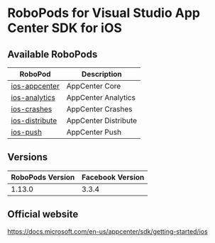 # RoboPods for Visual Studio App Center SDK for iOS

## Available RoboPods

| RoboPod                           | Description                               |
|-----------------------------------|-------------------------------------------|
| [ios-appcenter](ios-core/)        | AppCenter Core                            |
| [ios-analytics](ios-analytics/)   | AppCenter Analytics                       |
| [ios-crashes](ios-crashes/)       | AppCenter Crashes                         |
| [ios-distribute](ios-distribute/) | AppCenter Distribute                      |
| [ios-push](ios-push/)             | AppCenter Push                            |

## Versions

| RoboPods Version  | Facebook Version    |
|-------------------|---------------------|
| 1.13.0            | 3.3.4               |

## Official website

https://docs.microsoft.com/en-us/appcenter/sdk/getting-started/ios
